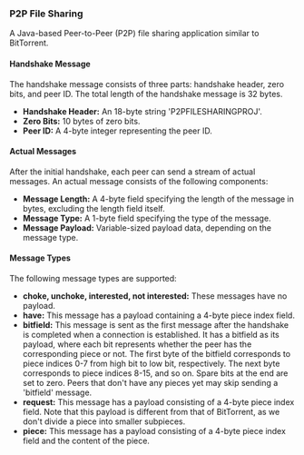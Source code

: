 ### P2P File Sharing

A Java-based Peer-to-Peer (P2P) file sharing application similar to BitTorrent.

#### Handshake Message

The handshake message consists of three parts: handshake header, zero bits, and peer ID. The total length of the handshake message is 32 bytes.

- **Handshake Header:** An 18-byte string 'P2PFILESHARINGPROJ'.
- **Zero Bits:** 10 bytes of zero bits.
- **Peer ID:** A 4-byte integer representing the peer ID.

#### Actual Messages

After the initial handshake, each peer can send a stream of actual messages. An actual message consists of the following components:

- **Message Length:** A 4-byte field specifying the length of the message in bytes, excluding the length field itself.
- **Message Type:** A 1-byte field specifying the type of the message.
- **Message Payload:** Variable-sized payload data, depending on the message type.

#### Message Types

The following message types are supported:

- **choke, unchoke, interested, not interested:** These messages have no payload.
- **have:** This message has a payload containing a 4-byte piece index field.
- **bitfield:** This message is sent as the first message after the handshake is completed when a connection is established. It has a bitfield as its payload, where each bit represents whether the peer has the corresponding piece or not. The first byte of the bitfield corresponds to piece indices 0-7 from high bit to low bit, respectively. The next byte corresponds to piece indices 8-15, and so on. Spare bits at the end are set to zero. Peers that don't have any pieces yet may skip sending a 'bitfield' message.
- **request:** This message has a payload consisting of a 4-byte piece index field. Note that this payload is different from that of BitTorrent, as we don't divide a piece into smaller subpieces.
- **piece:** This message has a payload consisting of a 4-byte piece index field and the content of the piece.
